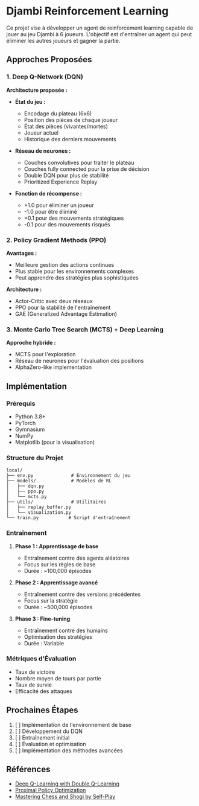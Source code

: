 # Djambi Reinforcement Learning

Ce projet vise à développer un agent de reinforcement learning capable de jouer au jeu Djambi à 6 joueurs. L'objectif est d'entraîner un agent qui peut éliminer les autres joueurs et gagner la partie.

## Approches Proposées

### 1. Deep Q-Network (DQN)

**Architecture proposée :**
- **État du jeu :**
  - Encodage du plateau (6x6)
  - Position des pièces de chaque joueur
  - État des pièces (vivantes/mortes)
  - Joueur actuel
  - Historique des derniers mouvements

- **Réseau de neurones :**
  - Couches convolutives pour traiter le plateau
  - Couches fully connected pour la prise de décision
  - Double DQN pour plus de stabilité
  - Prioritized Experience Replay

- **Fonction de récompense :**
  - +1.0 pour éliminer un joueur
  - -1.0 pour être éliminé
  - +0.1 pour des mouvements stratégiques
  - -0.1 pour des mouvements risqués

### 2. Policy Gradient Methods (PPO)

**Avantages :**
- Meilleure gestion des actions continues
- Plus stable pour les environnements complexes
- Peut apprendre des stratégies plus sophistiquées

**Architecture :**
- Actor-Critic avec deux réseaux
- PPO pour la stabilité de l'entraînement
- GAE (Generalized Advantage Estimation)

### 3. Monte Carlo Tree Search (MCTS) + Deep Learning

**Approche hybride :**
- MCTS pour l'exploration
- Réseau de neurones pour l'évaluation des positions
- AlphaZero-like implementation

## Implémentation

### Prérequis
- Python 3.8+
- PyTorch
- Gymnasium
- NumPy
- Matplotlib (pour la visualisation)

### Structure du Projet
```
local/
├── env.py              # Environnement du jeu
├── models/             # Modèles de RL
│   ├── dqn.py
│   ├── ppo.py
│   └── mcts.py
├── utils/              # Utilitaires
│   ├── replay_buffer.py
│   └── visualization.py
└── train.py           # Script d'entraînement
```

### Entraînement

1. **Phase 1 : Apprentissage de base**
   - Entraînement contre des agents aléatoires
   - Focus sur les règles de base
   - Durée : ~100,000 épisodes

2. **Phase 2 : Apprentissage avancé**
   - Entraînement contre des versions précédentes
   - Focus sur la stratégie
   - Durée : ~500,000 épisodes

3. **Phase 3 : Fine-tuning**
   - Entraînement contre des humains
   - Optimisation des stratégies
   - Durée : Variable

### Métriques d'Évaluation
- Taux de victoire
- Nombre moyen de tours par partie
- Taux de survie
- Efficacité des attaques

## Prochaines Étapes

1. [ ] Implémentation de l'environnement de base
2. [ ] Développement du DQN
3. [ ] Entraînement initial
4. [ ] Évaluation et optimisation
5. [ ] Implémentation des méthodes avancées

## Références

- [Deep Q-Learning with Double Q-Learning](https://arxiv.org/abs/1509.06461)
- [Proximal Policy Optimization](https://arxiv.org/abs/1707.06347)
- [Mastering Chess and Shogi by Self-Play](https://arxiv.org/abs/1712.01815) 